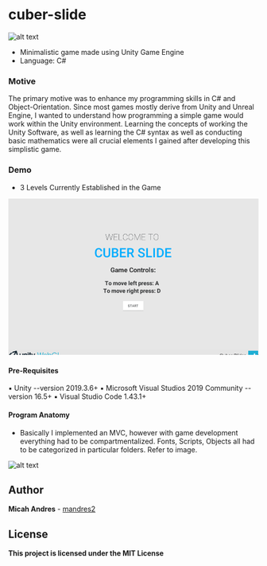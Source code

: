 # cuber-slide

![alt text](https://thumbs.gfycat.com/BeautifulFailingAndeancat-size_restricted.gif)

* Minimalistic game made using Unity Game Engine
* Language: C#

### Motive

The primary motive was to enhance my programming skills in C# and Object-Orientation. Since most games mostly derive from Unity and Unreal Engine, I wanted to understand how programming a simple game would work within the Unity environment. Learning the concepts of working the Unity Software, as well as learning the C# syntax as well as conducting basic mathematics were all crucial elements I gained after developing this simplistic game.

### Demo

* 3 Levels Currently Established in the Game

![alt text](https://github.com/mandres2/cuber-slide/blob/master/assets/img/demo.gif?raw=true)

#### Pre-Requisites

:black_small_square: Unity --version 2019.3.6+
:black_small_square: Microsoft Visual Studios 2019 Community --version 16.5+
:black_small_square: Visual Studio Code 1.43.1+

#### Program Anatomy
* Basically I implemented an MVC, however with game development everything had to be compartmentalized. Fonts, Scripts, Objects all had to be categorized in particular folders. Refer to image.

![alt text](https://i.imgur.com/gOAHZ4M.png)


## Author

**Micah Andres** - [mandres2](https://github.com/mandres2)


## License

<b>This project is licensed under the MIT License</b>